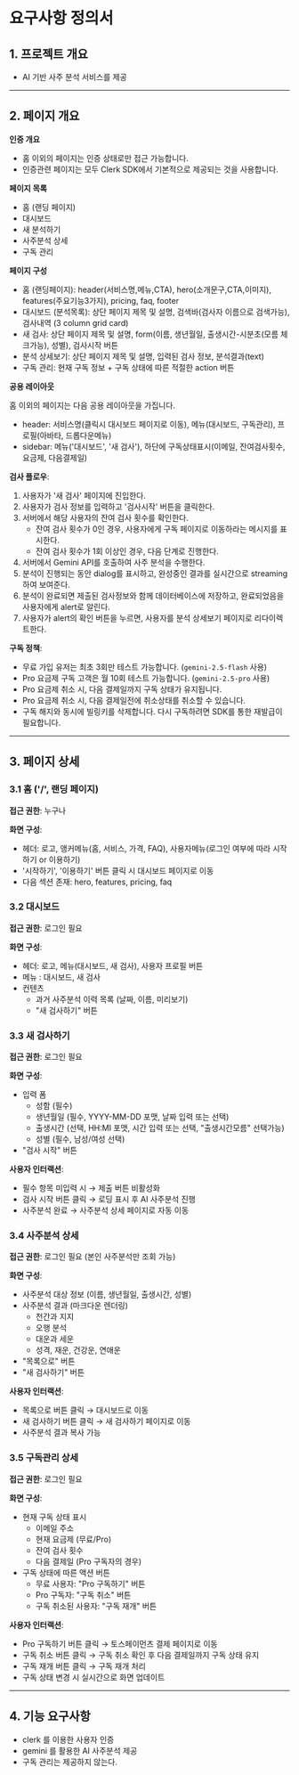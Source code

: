# 요구사항 정의서

## 1. 프로젝트 개요

- AI 기반 사주 분석 서비스를 제공

---

## 2. 페이지 개요 

**인증 개요**

- 홈 이외의 페이지는 인증 상태로만 접근 가능합니다.
- 인증관련 페이지는 모두 Clerk SDK에서 기본적으로 제공되는 것을 사용합니다.

**페이지 목록**

- 홈 (랜딩 페이지)
- 대시보드
- 새 분석하기
- 사주분석 상세
- 구독 관리

**페이지 구성**

- 홈 (랜딩페이지): header(서비스명,메뉴,CTA), hero(소개문구,CTA,이미지), features(주요기능3가지), pricing, faq, footer
- 대시보드 (분석목록): 상단 페이지 제목 및 설명, 검색바(검사자 이름으로 검색가능), 검사내역 (3 column grid card)
- 새 검사: 상단 페이지 제목 및 설명, form(이름, 생년월일, 출생시간-시분초(모름 체크가능), 성별), 검사시작 버튼
- 분석 상세보기: 상단 페이지 제목 및 설명, 입력된 검사 정보, 분석결과(text)
- 구독 관리: 현재 구독 정보 + 구독 상태에 따른 적절한 action 버튼

**공용 레이아웃**

홈 이외의 페이지는 다음 공용 레이아웃을 가집니다.

- header: 서비스명(클릭시 대시보드 페이지로 이동), 메뉴(대시보드, 구독관리), 프로필(아바타, 드롭다운메뉴)
- sidebar: 메뉴('대시보드', '새 검사'), 하단에 구독상태표시(이메일, 잔여검사횟수, 요금제, 다음결제일)

**검사 플로우**:

1. 사용자가 '새 검사' 페이지에 진입한다.
2. 사용자가 검사 정보를 입력하고 '검사시작' 버튼을 클릭한다.
3. 서버에서 해당 사용자의 잔여 검사 횟수를 확인한다.
   - 잔여 검사 횟수가 0인 경우, 사용자에게 구독 페이지로 이동하라는 메시지를 표시한다.
   - 잔여 검사 횟수가 1회 이상인 경우, 다음 단계로 진행한다.
4. 서버에서 Gemini API를 호출하여 사주 분석을 수행한다.
5. 분석이 진행되는 동안 dialog를 표시하고, 완성중인 결과를 실시간으로 streaming하여 보여준다.
6. 분석이 완료되면 제출된 검사정보와 함께 데이터베이스에 저장하고, 완료되었음을 사용자에게 alert로 알린다.
7. 사용자가 alert의 확인 버튼을 누르면, 사용자를 분석 상세보기 페이지로 리다이렉트한다.

**구독 정책**:

- 무료 가입 유저는 최초 3회만 테스트 가능합니다. (`gemini-2.5-flash` 사용)
- Pro 요금제 구독 고객은 월 10회 테스트 가능합니다. (`gemini-2.5-pro` 사용)
- Pro 요금제 취소 시, 다음 결제일까지 구독 상태가 유지됩니다.
- Pro 요금제 취소 시, 다음 결제일전에 취소상태를 취소할 수 있습니다.
- 구독 해지와 동시에 빌링키를 삭제합니다. 다시 구독하려면 SDK를 통한 재발급이 필요합니다.
---

## 3. 페이지 상세

### 3.1 홈 ('/', 랜딩 페이지)

**접근 권한**: 누구나

**화면 구성**:

- 헤더: 로고, 앵커메뉴(홈, 서비스, 가격, FAQ), 사용자메뉴(로그인 여부에 따라 시작하기 or 이용하기)
- '시작하기', '이용하기' 버튼 클릭 시 대시보드 페이지로 이동
- 다음 섹션 존재: hero, features, pricing, faq

### 3.2 대시보드

**접근 권한**: 로그인 필요

**화면 구성**:

- 헤더: 로고, 메뉴(대시보드, 새 검사), 사용자 프로필 버튼
- 메뉴 : 대시보드, 새 검사
- 컨텐츠
  - 과거 사주분석 이력 목록 (날짜, 이름, 미리보기)
  - "새 검사하기" 버튼


### 3.3 새 검사하기

**접근 권한**: 로그인 필요

**화면 구성**:

- 입력 폼
  - 성함 (필수)
  - 생년월일 (필수, YYYY-MM-DD 포맷, 날짜 입력 또는 선택)
  - 출생시간 (선택, HH:MI 포맷,  시간 입력 또는 선택, "출생시간모름" 선택가능)
  - 성별 (필수, 남성/여성 선택)
- "검사 시작" 버튼

**사용자 인터랙션**:
- 필수 항목 미입력 시 → 제출 버튼 비활성화
- 검사 시작 버튼 클릭 → 로딩 표시 후 AI 사주분석 진행
- 사주분석 완료 → 사주분석 상세 페이지로 자동 이동

### 3.4 사주분석 상세
**접근 권한**: 로그인 필요 (본인 사주분석만 조회 가능)

**화면 구성**:
- 사주분석 대상 정보 (이름, 생년월일, 출생시간, 성별)
- 사주분석 결과 (마크다운 렌더링)
  - 천간과 지지
  - 오행 분석
  - 대운과 세운
  - 성격, 재운, 건강운, 연애운
- "목록으로" 버튼
- "새 검사하기" 버튼

**사용자 인터랙션**:

- 목록으로 버튼 클릭 → 대시보드로 이동
- 새 검사하기 버튼 클릭 → 새 검사하기 페이지로 이동
- 사주분석 결과 복사 가능

### 3.5 구독관리 상세
**접근 권한**: 로그인 필요

**화면 구성**:
- 현재 구독 상태 표시
  - 이메일 주소
  - 현재 요금제 (무료/Pro)
  - 잔여 검사 횟수
  - 다음 결제일 (Pro 구독자의 경우)
- 구독 상태에 따른 액션 버튼
  - 무료 사용자: "Pro 구독하기" 버튼
  - Pro 구독자: "구독 취소" 버튼
  - 구독 취소된 사용자: "구독 재개" 버튼

**사용자 인터랙션**:
- Pro 구독하기 버튼 클릭 → 토스페이먼츠 결제 페이지로 이동
- 구독 취소 버튼 클릭 → 구독 취소 확인 후 다음 결제일까지 구독 상태 유지
- 구독 재개 버튼 클릭 → 구독 재개 처리
- 구독 상태 변경 시 실시간으로 화면 업데이트

---

## 4. 기능 요구사항

- clerk 를 이용한 사용자 인증
- gemini 를 활용한 AI 사주분석 제공 
- 구독 관리는 제공하지 않는다.
